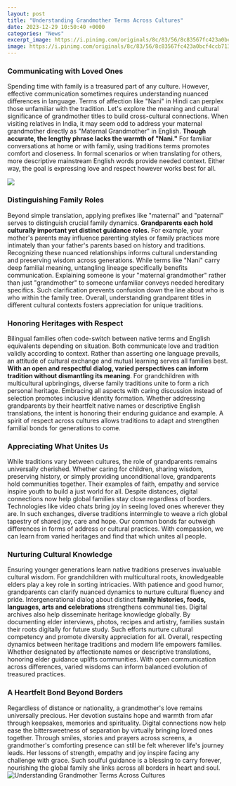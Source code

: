 ```yaml
---
layout: post
title: "Understanding Grandmother Terms Across Cultures"
date: 2023-12-29 10:50:40 +0000
categories: "News"
excerpt_image: https://i.pinimg.com/originals/8c/83/56/8c83567fc423a0bcf4ccb713bb1b6bbd.jpg
image: https://i.pinimg.com/originals/8c/83/56/8c83567fc423a0bcf4ccb713bb1b6bbd.jpg
---
```


### Communicating with Loved Ones 
Spending time with family is a treasured part of any culture. However, effective communication sometimes requires understanding nuanced differences in language. Terms of affection like "Nani" in Hindi can perplex those unfamiliar with the tradition. Let's explore the meaning and cultural significance of grandmother titles to build cross-cultural connections.
When visiting relatives in India, it may seem odd to address your maternal grandmother directly as "Maternal Grandmother" in English. **Though accurate, the lengthy phrase lacks the warmth of "Nani."** For familiar conversations at home or with family, using traditions terms promotes comfort and closeness. In formal scenarios or when translating for others, more descriptive mainstream English words provide needed context. Either way, the goal is expressing love and respect however works best for all.  

![](https://goteborg-bookfair.com/uploads/sites/45/2021/10/mellanforskap-och-mormorsmal-1000x563-webb.jpg)
### Distinguishing Family Roles
Beyond simple translation, applying prefixes like "maternal" and "paternal" serves to distinguish crucial family dynamics. **Grandparents each hold culturally important yet distinct guidance roles.** For example, your mother's parents may influence parenting styles or family practices more intimately than your father's parents based on history and traditions. Recognizing these nuanced relationships informs cultural understanding and preserving wisdom across generations.
While terms like "Nani" carry deep familial meaning, untangling lineage specifically benefits communication. Explaining someone is your "maternal grandmother" rather than just "grandmother" to someone unfamiliar conveys needed hereditary specifics. Such clarification prevents confusion down the line about who is who within the family tree. Overall, understanding grandparent titles in different cultural contexts fosters appreciation for unique traditions.
### Honoring Heritages with Respect 
Bilingual families often code-switch between native terms and English equivalents depending on situation. Both communicate love and tradition validly according to context. Rather than asserting one language prevails, an attitude of cultural exchange and mutual learning serves all families best. **With an open and respectful dialog, varied perspectives can inform tradition without dismantling its meaning**. 
For grandchildren with multicultural upbringings, diverse family traditions unite to form a rich personal heritage. Embracing all aspects with caring discussion instead of selection promotes inclusive identity formation. Whether addressing grandparents by their heartfelt native names or descriptive English translations, the intent is honoring their enduring guidance and example. A spirit of respect across cultures allows traditions to adapt and strengthen familial bonds for generations to come.
### Appreciating What Unites Us
While traditions vary between cultures, the role of grandparents remains universally cherished. Whether caring for children, sharing wisdom, preserving history, or simply providing unconditional love, grandparents hold communities together. Their examples of faith, empathy and service inspire youth to build a just world for all. 
Despite distances, digital connections now help global families stay close regardless of borders. Technologies like video chats bring joy in seeing loved ones wherever they are. In such exchanges, diverse traditions intermingle to weave a rich global tapestry of shared joy, care and hope. Our common bonds far outweigh differences in forms of address or cultural practices. With compassion, we can learn from varied heritages and find that which unites all people.
### Nurturing Cultural Knowledge 
Ensuring younger generations learn native traditions preserves invaluable cultural wisdom. For grandchildren with multicultural roots, knowledgeable elders play a key role in sorting intricacies. With patience and good humor, grandparents can clarify nuanced dynamics to nurture cultural fluency and pride. 
Intergenerational dialog about distinct **family histories, foods, languages, arts and celebrations** strengthens communal ties. Digital archives also help disseminate heritage knowledge globally. By documenting elder interviews, photos, recipes and artistry, families sustain their roots digitally for future study. Such efforts nurture cultural competency and promote diversity appreciation for all.
Overall, respecting dynamics between heritage traditions and modern life empowers families. Whether designated by affectionate names or descriptive translations, honoring elder guidance uplifts communities. With open communication across differences, varied wisdoms can inform balanced evolution of treasured practices.
### A Heartfelt Bond Beyond Borders
Regardless of distance or nationality, a grandmother's love remains universally precious. Her devotion sustains hope and warmth from afar through keepsakes, memories and spirituality. Digital connections now help ease the bittersweetness of separation by virtually bringing loved ones together. 
Through smiles, stories and prayers across screens, a grandmother's comforting presence can still be felt wherever life's journey leads. Her lessons of strength, empathy and joy inspire facing any challenge with grace. Such soulful guidance is a blessing to carry forever, nourishing the global family she links across all borders in heart and soul.
![Understanding Grandmother Terms Across Cultures](https://i.pinimg.com/originals/8c/83/56/8c83567fc423a0bcf4ccb713bb1b6bbd.jpg)